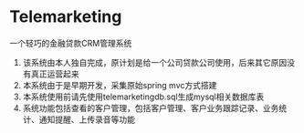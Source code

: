 # Telemarketing
一个轻巧的金融贷款CRM管理系统
1. 该系统由本人独自完成，原计划是给一个公司贷款公司使用，后来其它原因没有真正运营起来
2. 本系统由于是早期开发，采集原始spring mvc方式搭建
3. 本系统使用前请先使用telemarketingdb.sql生成mysql相关数据库表
4. 系统功能包括查看的客户管理，包括客户管理、客户业务跟踪记录、业务统计、通知提醒、上传录音等功能
